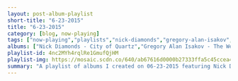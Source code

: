 ```yaml
---
layout: post-album-playlist
short-title: "6-23-2015"
title: "6-23-2015"
category: [blog, now-playing]
tags: ["now-playing","playlists","nick-diamonds","gregory-alan-isakov","various-artists","muse","kendrick-lamar","various-artists","quilt","caveman","mates-of-state","of-monsters-and-men","yeah-yeah-yeahs","home-grown"]
albums: ["Nick Diamonds - City of Quartz","Gregory Alan Isakov - The Weatherman","Various Artists - Wolf","Muse - Drones","Kendrick Lamar - Section.80","Various Artists - Dark Sky Paradise","Quilt - Held In Splendor","Caveman - Caveman","Mates of State - You're Going To Make It","Of Monsters and Men - Beneath The Skin","Yeah Yeah Yeahs - Fever To Tell","Home Grown - Kings Of Pop"]
playlist-id: 4nc2MYh4rqlRe1GmufQjHM
playlist-img: https://mosaic.scdn.co/640/ab67616d0000b27333ffa5c45ccea4103c917964ab67616d0000b2734893508eb6495df8ddb015e0ab67616d0000b273808846f0223d97d5963c420dab67616d0000b273e61c433cf659dcffcfa15fe7
summary: "A playlist of albums I created on 06-23-2015 featuring Nick Diamonds, Gregory Alan Isakov, Various Artists, Muse, Kendrick Lamar, Various Artists, Quilt, Caveman, Mates of State, Of Monsters and Men, Yeah Yeah Yeahs, and Home Grown"
---
```

